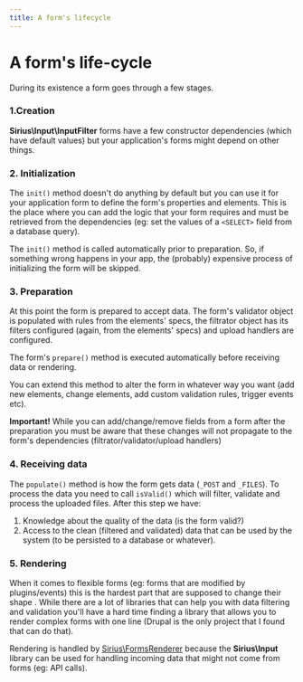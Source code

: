 ```yaml
---
title: A form's lifecycle
---
```


# A form's life-cycle

During its existence a form goes through a few stages.

### 1.Creation
**Sirius\Input\InputFilter** forms have a few constructor dependencies (which have default values) but your application's forms might depend on other things.

### 2. Initialization
The `init()` method doesn't do anything by default but you can use it for your application form to define the form's properties and elements. 
This is the place where you can add the logic that your form requires and must be retrieved from the dependencies (eg: set the values of a `<SELECT>` field from a database query).

The `init()` method is called automatically prior to preparation. So, if something wrong happens in your app, the (probably) expensive process of initializing the form will be skipped.

### 3. Preparation
At this point the form is prepared to accept data. The form's validator object is populated with rules from the elements' specs, the filtrator object has its filters configured (again, from the elements' specs) and upload handlers are configured.

The form's `prepare()` method is executed automatically before receiving data or rendering.

You can extend this method to alter the form in whatever way you want (add new elements, change elements, add custom validation rules, trigger events etc).

**Important!** While you can add/change/remove fields from a form after the preparation you must be aware that these changes will not propagate to the form's dependencies (filtrator/validator/upload handlers)

### 4. Receiving data
The `populate()` method is how the form gets data (`_POST` and `_FILES`). 
To process the data you need to call `isValid()` which will filter, validate and process the uploaded files. After this step we have:

1. Knowledge about the quality of the data (is the form valid?)
2. Access to the clean (filtered and validated) data that can be used by the system (to be persisted to a database or whatever).

### 5. Rendering
When it comes to flexible forms (eg: forms that are modified by plugins/events) this is the hardest part that are supposed to change their shape . While there are a lot of libraries that can help you with data filtering and validation you'll have a hard time finding a library that allows you to render complex forms with one line (Drupal is the only project that I found that can do that).

Rendering is handled by [Sirius\FormsRenderer](http://github.com/siriusphp/formsrenderer) because the **Sirius\Input** library can be used for handling incoming data that might not come from forms (eg: API calls).
